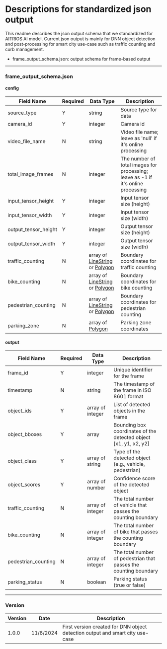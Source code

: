 # Descriptions for standardized json output

This readme describes the json output schema that we standardized for AITRIOS AI model. Current json output is mainly for DNN object detection and post-processing for smart city use-case such as traffic counting and curb management.
- frame_output_schema.json: output schema for frame-based output

----

### frame_output_schema.json

#### config
| Field Name            | Required  | Data Type | Description |
|-----------------------|-----------|-----------|-------------|
| source_type           |   Y       | string    | Source type for data |
| camera_id             |   Y       | integer   | Camera id |
| video_file_name       |   N       | string    | Video file name; leave as 'null' if it's online processing |
| total_image_frames    |   N       | integer   | The number of total images for processing; leave as -1 if it's online processing |
| input_tensor_height   |   Y       | integer   | Input tensor size (height) |
| input_tensor_width    |   Y       | integer   | Input tensor size (width) |
| output_tensor_height  |   Y       | integer   | Output tensor size (height) |
| output_tensor_width   |   Y       | integer   | Output tensor size (width) |
| traffic_counting      |   N       | array of [LineString](https://datatracker.ietf.org/doc/html/rfc7946#appendix-A.2) or [Polygon](https://datatracker.ietf.org/doc/html/rfc7946#appendix-A.3)     | Boundary coordinates for traffic counting |
| bike_counting         |   N       | array of [LineString](https://datatracker.ietf.org/doc/html/rfc7946#appendix-A.2) or [Polygon](https://datatracker.ietf.org/doc/html/rfc7946#appendix-A.3)  | Boundary coordinates for bike counting |
| pedestrian_counting   |   N       | array of [LineString](https://datatracker.ietf.org/doc/html/rfc7946#appendix-A.2) or [Polygon](https://datatracker.ietf.org/doc/html/rfc7946#appendix-A.3)    | Boundary coordinates for pedestrian counting |
| parking_zone          |   N       | array of [Polygon](https://datatracker.ietf.org/doc/html/rfc7946#appendix-A.3)     | Parking zone coordinates |

#### output
| Field Name | Required  | Data Type | Description |
|------------|-----------|-----------|-------------|
| frame_id  |   Y       | integer    | Unique identifier for the frame |
| timestamp  |   N       | string    | The timestamp of the frame in ISO 8601 format |
| object_ids   |   Y       | array of integer   | List of detected objects in the frame |
| object_bboxes    |   Y       | array     | Bounding box coordinates of the detected object [x1, y1, x2, y2] |
| object_class  |   Y       | array of string    | Type of the detected object (e.g., vehicle, pedestrian) |
| object_scores       |   Y       | array of number    | Confidence score of the detected object |
| traffic_counting       |   N       | array of integer    | The total number of vehicle that passes the counting boundary |
| bike_counting |   N       |  array of integer     | The total number of bike that passes the counting boundary |
| pedestrian_counting |   N       |  array of integer     | The total number of pedestrian that passes the counting boundary |
| parking_status |   N       | boolean     | Parking status (true or false) |

----
### Version
|   Version  |   Date    | Description |
|------------|-----------|-------------|
| 1.0.0      | 11/6/2024 |First version created for DNN object detection output and smart city use-case|